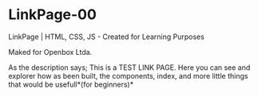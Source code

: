 # LinkPage-00
LinkPage | HTML, CSS, JS - Created for Learning Purposes

Maked for Openbox Ltda.

As the description says; This is a TEST LINK PAGE. Here you can see and explorer how as been built, the components, index, and more little things that would be usefull*(for beginners)*
